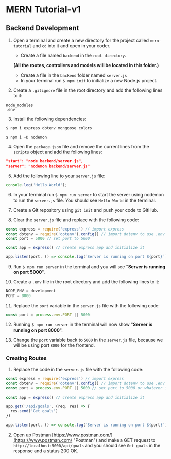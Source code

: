 # MERN Tutorial-v1
## Backend Development

1. Open a terminal and create a new directory for the project called `mern-tutorial` and `cd` into it and open in your coder.  
    - Create a file named `backend` in the `root directory`.

    **(All the routes, controllers and models will be located in this folder.)** 

    - Create a file in the `backend` folder named `server.js`
    - In your terminal run `$ npm init` to initialize a new Node.js project.

2. Create a ``.gitignore`` file in the root directory and add the following lines to it:
```
node_modules
.env
```
3. Install the following dependencies:
```
$ npm i express dotenv mongoose colors
```
```
$ npm i -D nodemon
```
4. Open the `package.json` file and remove the current lines from the `scripts` object and add the following lines:
```json
"start": "node backend/server.js",
"server": "nodemon backend/server.js"
```
5. Add the following line to your `server.js` file:
```js
console.log('Hello World');
```
6. In your terminal run `$ npm run server` to start the server using nodemon to run the `server.js` file. You should see `Hello World` in the terminal.

7. Create a Git repository using `git init` and push your code to GitHub.

8. Clear the `server.js` file and replace with the following code:
```js
const express = require('express') // import express
const dotenv = require('dotenv').config() // import dotenv to use .env file for environment variables
const port = 5000 // set port to 5000

const app = express() // create express app and initialize it

app.listen(port, () => console.log(`Server is running on port ${port}`))
```
9. Run `$ npm run server` in the terminal and you will see "**Server is running on port 5000**".

10. Create a `.env` file in the root directory and add the following lines to it:
```js
NODE_ENV = development
PORT = 8000
```
11. Replace the `port` variable in the `server.js` file with the following code:
```js
const port = process.env.PORT || 5000
```
12. Running `$ npm run server` in the terminal will now show "**Server is running on port 8000**".

13. Change the `port` variable back to `5000` in the `server.js` file, because we will be using port `8000` for the frontend.

### Creating Routes

1. Replace the code in the `server.js` file with the following code:
```js
const express = require('express') // import express
const dotenv = require('dotenv').config() // import dotenv to use .env file for environment variables
const port = process.env.PORT || 5000 // set port to 5000 or whatever is in .env file

const app = express() // create express app and initialize it

app.get('/api/goals', (req, res) => {
  res.send('Get goals')
})

app.listen(port, () => console.log(`Server is running on port ${port}`))
```
2. Open up Postman [https://www.postman.com/](https://www.postman.com/ "Postman") and make a GET request to `http://localhost:5000/api/goals` and you should see `Get goals` in the response and a status 200 OK.
